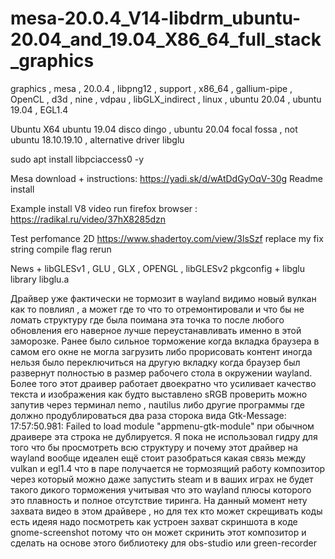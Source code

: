 # mesa-20.0.4_V14-libdrm_ubuntu-20.04_and_19.04_X86_64_full_stack_graphics
graphics , mesa , 20.0.4 , libpng12 , support , x86_64 , gallium-pipe , OpenCL , d3d , nine , vdpau , libGLX_indirect , linux , ubuntu 20.04 , ubuntu 19.04 , EGL1.4

Ubuntu X64 ubuntu 19.04 disco dingo , ubuntu 20.04 focal fossa , not ubuntu 18.10.19.10 , alternative driver libglu

sudo apt install libpciaccess0 -y

Mesa download + instructions: https://yadi.sk/d/wAtDdGyOqV-30g Readme install

Example install V8 video run firefox browser : https://radikal.ru/video/37hX8285dzn

Test perfomance 2D https://www.shadertoy.com/view/3lsSzf replace my fix string compile flag rerun

News + libGLESv1 , GLU , GLX , OPENGL , libGLESv2 pkgconfig + libglu library libglu.a

Драйвер уже фактически не тормозит в wayland видимо новый вулкан как то повлиял , а может где то что то отремонтировали и что бы не ломать структуру где была поимана эта точка то после любого обновления его наверное лучше переустанавливать именно в этой заморозке. Ранее было сильное торможение когда вкладка браузера в самом его окне не могла загрузить либо прорисовать контент иногда нельзя было переключиться на другую вкладку когда браузер был развернут полностью в размер рабочего стола в окружении wayland. Более того этот драивер работает двоекратно что усиливает качество текста и изображения как будто выставлено sRGB проверить можно запутив через терминал  nemo , nautilus либо другие программы где должно продублироваться два раза сторока вида Gtk-Message: 17:57:50.981: Failed to load module "appmenu-gtk-module" при обычном драивере эта строка не дублируется. Я пока не использовал гидру для того что бы просмотреть всю структуру и почему этот драйвер на wayland вообще идеален ещё стоит разобраться какая связь между vulkan и egl1.4 что в паре получается не тормозящий работу композитор через который можно даже запустить steam и в ваших играх не будет такого дикого торможения учитывая что это wayland плюсы которого это плавность и полное отсутствие тиринга. На данный момент нету захвата видео в этом драйвере , но для тех кто может скрещивать коды есть идеяя надо посмотреть как устроен захват скриншота в коде gnome-screenshot потому что он может скринить этот композитор и сделать на основе этого библиотеку для obs-studio или green-recorder
